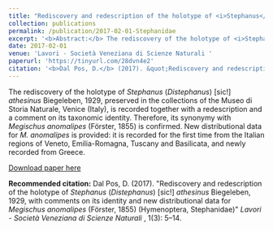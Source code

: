 ```yaml
---
title: "Rediscovery and redescription of the holotype of <i>Stephanus</i> (<i>Distephanus</i>) [sic!] <i>athesinus</i> Biegeleben, 1929, with comments on its identity and new distributional data for <i>Megischus anomalipes</i> (Förster, 1855) (Hymenoptera, Stephanidae)"
collection: publications
permalink: /publication/2017-02-01-Stephanidae
excerpt: '<b>Abstract:</b> The rediscovery of the holotype of <i>Stephanus</i> (<i>Distephanus</i>) [sic!] <i>athesinus</i> Biegeleben, 1929, preserved in the collections of the Museo di Storia Naturale, Venice (Italy), is recorded together with a redescription and a comment on its taxonomic identity. Therefore, its synonymy with <i>Megischus anomalipes</i> (Förster, 1855) is confirmed. New distributional data for <i>M. anomalipes</i> is provided: it is recorded for the first time from the Italian regions of Veneto, Emilia-Romagna, Tuscany and Basilicata, and newly recorded from Greece.'
date: 2017-02-01
venue: 'Lavori - Società Veneziana di Scienze Naturali '
paperurl: 'https://tinyurl.com/28dvn4e2'
citation: '<b>Dal Pos, D.</b> (2017). &quot;Rediscovery and redescription of the holotype of <i>Stephanus</i> (<i>Distephanus</i>) [sic!] <i>athesinus</i> Biegeleben, 1929, with comments on its identity and new distributional data for <i>Megischus anomalipes</i> (Förster, 1855) (Hymenoptera, Stephanidae).&quot; <i>Lavori - Società Veneziana di Scienze Naturali </i>, 1(3): 5–14.'
---
```

The rediscovery of the holotype of <i>Stephanus</i> (<i>Distephanus</i>) [sic!] <i>athesinus</i> Biegeleben, 1929,
preserved in the collections of the Museo di Storia Naturale, Venice (Italy), is recorded together with a redescription and a comment on its taxonomic identity. Therefore, its synonymy with <i>Megischus anomalipes</i> (Förster, 1855) is confirmed. New distributional data for <i>M. anomalipes</i> is provided: it is recorded for the first time from the Italian regions of Veneto, Emilia-Romagna, Tuscany and Basilicata, and newly recorded from Greece.

[Download paper here](https://tinyurl.com/28dvn4e2)

<b>Recommended citation:</b> Dal Pos, D. (2017). "Rediscovery and redescription of the holotype of <i>Stephanus</i> (<i>Distephanus</i>) [sic!] <i>athesinus</i> Biegeleben, 1929, with comments on its identity and new distributional data for <i>Megischus anomalipes</i> (Förster, 1855) (Hymenoptera, Stephanidae)" <i>Lavori - Società Veneziana di Scienze Naturali </i>, 1(3): 5–14.